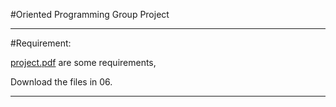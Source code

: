 #Oriented Programming Group Project



---

#Requirement:

[project.pdf](project.pdf) are some requirements,

Download the files in 06.


---




